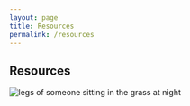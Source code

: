 ```yaml
---
layout: page
title: Resources
permalink: /resources
---
```

## Resources
<img src="assets/img/party_outside.png" alt="legs of someone sitting in the grass at night" class="large-img-center" />